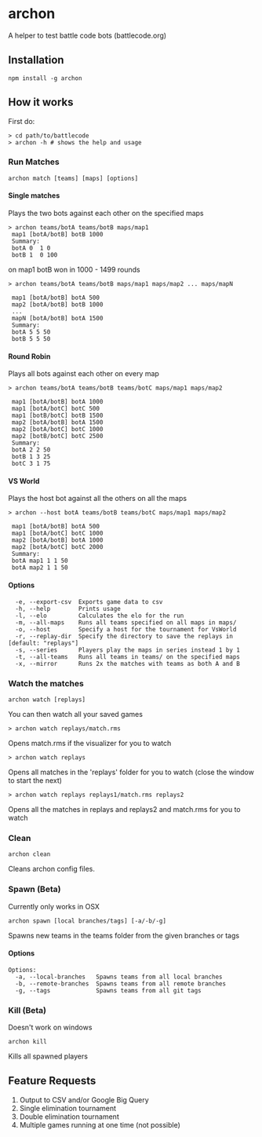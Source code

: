 # archon

A helper to test battle code bots (battlecode.org)

## Installation

```
npm install -g archon
```

## How it works

First do:
```
> cd path/to/battlecode
> archon -h # shows the help and usage
```

### Run Matches

```
archon match [teams] [maps] [options]
```

#### Single matches

Plays the two bots against each other on the specified maps
```
> archon teams/botA teams/botB maps/map1
 map1 [botA/botB] botB 1000
 Summary:
 botA 0  1 0
 botB 1  0 100
```
on map1 botB won in 1000 - 1499 rounds

```
> archon teams/botA teams/botB maps/map1 maps/map2 ... maps/mapN

 map1 [botA/botB] botA 500
 map2 [botA/botB] botB 1000
 ...
 mapN [botA/botB] botA 1500
 Summary:
 botA 5 5 50
 botB 5 5 50
```

#### Round Robin

Plays all bots against each other on every map

```
> archon teams/botA teams/botB teams/botC maps/map1 maps/map2

 map1 [botA/botB] botA 1000
 map1 [botA/botC] botC 500
 map1 [botB/botC] botB 1500
 map2 [botA/botB] botA 1500
 map2 [botA/botC] botC 1000
 map2 [botB/botC] botC 2500
 Summary:
 botA 2 2 50
 botB 1 3 25
 botC 3 1 75
```

#### VS World

Plays the host bot against all the others on all the maps

```
> archon --host botA teams/botB teams/botC maps/map1 maps/map2

 map1 [botA/botB] botA 500
 map1 [botA/botC] botC 1000
 map2 [botA/botB] botA 1000
 map2 [botA/botC] botC 2000
 Summary:
 botA map1 1 1 50
 botA map2 1 1 50
```

#### Options

```
  -e, --export-csv  Exports game data to csv
  -h, --help        Prints usage
  -l, --elo         Calculates the elo for the run
  -m, --all-maps    Runs all teams specified on all maps in maps/
  -o, --host        Specify a host for the tournament for VsWorld
  -r, --replay-dir  Specify the directory to save the replays in    [default: "replays"]
  -s, --series      Players play the maps in series instead 1 by 1
  -t, --all-teams   Runs all teams in teams/ on the specified maps
  -x, --mirror      Runs 2x the matches with teams as both A and B
```
### Watch the matches
```
archon watch [replays]
```

You can then watch all your saved games
```
> archon watch replays/match.rms
```
Opens match.rms if the visualizer for you to watch
```
> archon watch replays
```
Opens all matches in the 'replays' folder for you to watch (close the window to start the next)
```
> archon watch replays replays1/match.rms replays2
```
Opens all the matches in replays and replays2 and match.rms for you to watch

### Clean
```
archon clean
```
Cleans archon config files.

### Spawn (Beta)
Currently only works in OSX
```
archon spawn [local branches/tags] [-a/-b/-g]
```
Spawns new teams in the teams folder from the given branches or tags

#### Options
```
Options:
  -a, --local-branches   Spawns teams from all local branches
  -b, --remote-branches  Spawns teams from all remote branches
  -g, --tags             Spawns teams from all git tags
```

### Kill (Beta)
Doesn't work on windows
```
archon kill
```
Kills all spawned players


## Feature Requests
1. Output to CSV and/or Google Big Query
2. Single elimination tournament
3. Double elimination tournament
4. Multiple games running at one time (not possible)
